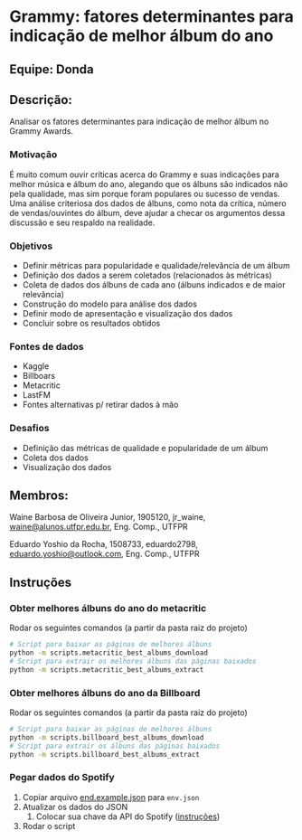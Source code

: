 # Grammy: fatores determinantes para indicação de melhor álbum do ano

## Equipe: Donda

## Descrição:

Analisar os fatores determinantes para indicação de melhor álbum no Grammy Awards.

### Motivação
É muito comum ouvir críticas acerca do Grammy e suas indicações para melhor música e álbum do ano, alegando que os álbuns são indicados não pela qualidade, mas sim porque foram populares ou sucesso de vendas. 
Uma análise criteriosa dos dados de álbuns, como nota da crítica, número de vendas/ouvintes do álbum, deve ajudar a checar os argumentos dessa discussão e seu respaldo na realidade.

### Objetivos
- Definir métricas para popularidade e qualidade/relevância de um álbum
- Definição dos dados a serem coletados (relacionados às métricas)
- Coleta de dados dos álbuns de cada ano (álbuns indicados e de maior relevância)
- Construção do modelo para análise dos dados
- Definir modo de apresentação e visualização dos dados
- Concluir sobre os resultados obtidos

### Fontes de dados
- Kaggle
- Billboars
- Metacritic
- LastFM
- Fontes alternativas p/ retirar dados à mão

### Desafios
- Definição das métricas de qualidade e popularidade de um álbum
- Coleta dos dados
- Visualização dos dados

## Membros:

Waine Barbosa de Oliveira Junior, 1905120, jr_waine, waine@alunos.utfpr.edu.br, Eng. Comp., UTFPR

Eduardo Yoshio da Rocha, 1508733, eduardo2798, eduardo.yoshio@outlook.com, Eng. Comp., UTFPR


## Instruções

### Obter melhores álbuns do ano do metacritic

Rodar os seguintes comandos (a partir da pasta raiz do projeto)

```bash
# Script para baixar as páginas de melhores álbuns
python -m scripts.metacritic_best_albums_download
# Script para extrair os melhores álbuns das páginas baixados
python -m scripts.metacritic_best_albums_extract
```

### Obter melhores álbuns do ano da Billboard

Rodar os seguintes comandos (a partir da pasta raiz do projeto)

```bash
# Script para baixar as páginas de melhores álbuns
python -m scripts.billboard_best_albums_download
# Script para extrair os álbuns das páginas baixados
python -m scripts.billboard_best_albums_extract
```

### Pegar dados do Spotify

1. Copiar arquivo [end.example.json](env.example.json) para `env.json`
2. Atualizar os dados do JSON
   1. Colocar sua chave da API do Spotify ([instruções](https://developer.spotify.com/documentation/web-api/quick-start/))
3. Rodar o script 
